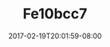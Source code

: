 ---
title: Fe10bcc7
date: 2017-02-19T20:01:59-08:00
draft: false
location: Alberta, BC
img_url: https://d17enza3bfujl8.cloudfront.net/fe10bcc7.jpg
original_fn: ""
tags:
- Alberta, BC
- trees

---